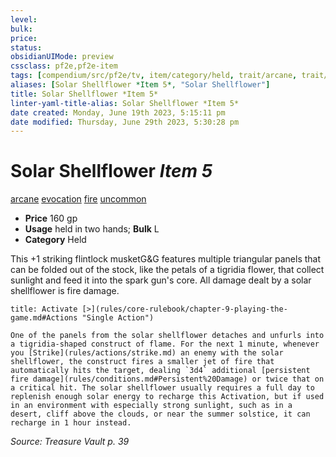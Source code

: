 ```yaml
---
level:
bulk:
price:
status:
obsidianUIMode: preview
cssclass: pf2e,pf2e-item
tags: [compendium/src/pf2e/tv, item/category/held, trait/arcane, trait/evocation, trait/fire, trait/uncommon]
aliases: [Solar Shellflower *Item 5*, "Solar Shellflower"]
title: Solar Shellflower *Item 5*
linter-yaml-title-alias: Solar Shellflower *Item 5*
date created: Monday, June 19th 2023, 5:15:11 pm
date modified: Thursday, June 29th 2023, 5:30:28 pm
---
```


# Solar Shellflower *Item 5*

[arcane](rules/traits/arcane.md) [evocation](rules/traits/evocation.md) [fire](rules/traits/fire.md) [uncommon](rules/traits/uncommon.md)  

- **Price** 160 gp
- **Usage** held in two hands; **Bulk** L
- **Category** Held

This +1 striking flintlock musketG&G features multiple triangular panels that can be folded out of the stock, like the petals of a tigridia flower, that collect sunlight and feed it into the spark gun's core. All damage dealt by a solar shellflower is fire damage.

```ad-embed-ability
title: Activate [>](rules/core-rulebook/chapter-9-playing-the-game.md#Actions "Single Action")

One of the panels from the solar shellflower detaches and unfurls into a tigridia-shaped construct of flame. For the next 1 minute, whenever you [Strike](rules/actions/strike.md) an enemy with the solar shellflower, the construct fires a smaller jet of fire that automatically hits the target, dealing `3d4` additional [persistent fire damage](rules/conditions.md#Persistent%20Damage) or twice that on a critical hit. The solar shellflower usually requires a full day to replenish enough solar energy to recharge this Activation, but if used in an environment with especially strong sunlight, such as in a desert, cliff above the clouds, or near the summer solstice, it can recharge in 1 hour instead.
```

*Source: Treasure Vault p. 39*
